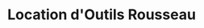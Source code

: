 ---
title: "Location d'Outils Rousseau"
url: /trois-rivieres/location-doutils-rousseau/
shop: Werkzeuge
---
